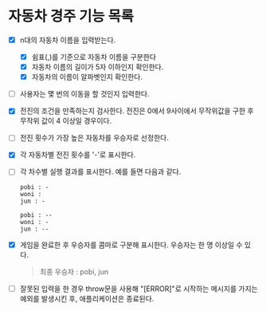 # 자동차 경주 기능 목록

- [x] n대의 자동차 이름을 입력받는다.

  - [x] 쉼표(,)를 기준으로 자동차 이름을 구분한다
  - [x] 자동차 이름의 길이가 5자 이하인지 확인한다.
  - [x] 자동차의 이름이 알파벳인지 확인한다.

- [ ] 사용자는 몇 번의 이동을 할 것인지 입력한다.
- [x] 전진의 조건을 만족하는지 검사한다. 전진은 0에서 9사이에서 무작위값을 구한 후 무작위 값이 4 이상일 경우이다.

- [ ] 전진 횟수가 가장 높은 자동차를 우승자로 선정한다.

- [x] 각 자동차별 전진 횟수를 '-'로 표시한다.

- [ ] 각 차수별 실행 결과를 표시한다. 예를 들면 다음과 같다.

  ```
  pobi : -
  woni :
  jun : -

  pobi : --
  woni : -
  jun : --

  ```

- [x] 게임을 완료한 후 우승자를 콤마로 구분해 표시한다. 우승자는 한 명 이상일 수 있다.

  > 최종 우승자 : pobi, jun

- [ ] 잘못된 입력을 한 경우 throw문을 사용해 "[ERROR]"로 시작하는 메시지를 가지는 예외를 발생시킨 후, 애플리케이션은 종료된다.
